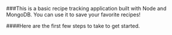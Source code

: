 ###This is a basic recipe tracking application built with Node and MongoDB. You can use it to save your favorite recipes!

####Here are the first few steps to take to get started.
